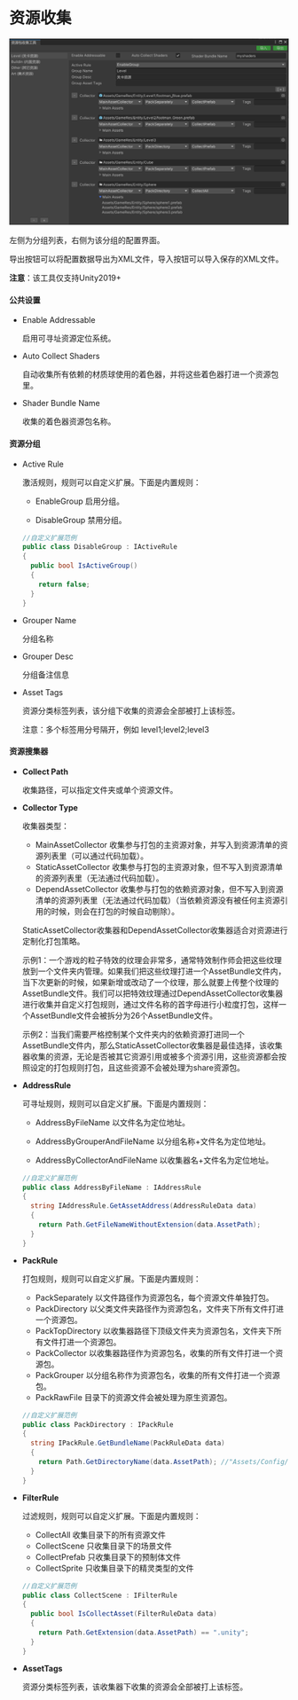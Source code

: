 # 资源收集

![image](./Image/AssetGrouper-img1.png)

左侧为分组列表，右侧为该分组的配置界面。

导出按钮可以将配置数据导出为XML文件，导入按钮可以导入保存的XML文件。

**注意**：该工具仅支持Unity2019+

#### 公共设置

- Enable Addressable

  启用可寻址资源定位系统。

- Auto Collect Shaders

  自动收集所有依赖的材质球使用的着色器，并将这些着色器打进一个资源包里。

- Shader Bundle Name

  收集的着色器资源包名称。

#### 资源分组

- Active Rule

  激活规则，规则可以自定义扩展。下面是内置规则：

  - EnableGroup 启用分组。

  - DisableGroup 禁用分组。

  ````c#
  //自定义扩展范例
  public class DisableGroup : IActiveRule
  {
    public bool IsActiveGroup()
    {
      return false;
    }
  }
  ````

- Grouper Name

  分组名称

- Grouper Desc

  分组备注信息

- Asset Tags

  资源分类标签列表，该分组下收集的资源会全部被打上该标签。

  注意：多个标签用分号隔开，例如 level1;level2;level3

#### 资源搜集器

- **Collect Path**

  收集路径，可以指定文件夹或单个资源文件。

- **Collector Type**

  收集器类型：

  - MainAssetCollector 收集参与打包的主资源对象，并写入到资源清单的资源列表里（可以通过代码加载）。
  - StaticAssetCollector 收集参与打包的主资源对象，但不写入到资源清单的资源列表里（无法通过代码加载）。
  - DependAssetCollector 收集参与打包的依赖资源对象，但不写入到资源清单的资源列表里（无法通过代码加载）（当依赖资源没有被任何主资源引用的时候，则会在打包的时候自动剔除）。
  
  StaticAssetCollector收集器和DependAssetCollector收集器适合对资源进行定制化打包策略。
  
  示例1：一个游戏的粒子特效的纹理会非常多，通常特效制作师会把这些纹理放到一个文件夹内管理。如果我们把这些纹理打进一个AssetBundle文件内，当下次更新的时候，如果新增或改动了一个纹理，那么就要上传整个纹理的AssetBundle文件。我们可以把特效纹理通过DependAssetCollector收集器进行收集并自定义打包规则，通过文件名称的首字母进行小粒度打包，这样一个AssetBundle文件会被拆分为26个AssetBundle文件。
  
  示例2：当我们需要严格控制某个文件夹内的依赖资源打进同一个AssetBundle文件内，那么StaticAssetCollector收集器是最佳选择，该收集器收集的资源，无论是否被其它资源引用或被多个资源引用，这些资源都会按照设定的打包规则打包，且这些资源不会被处理为share资源包。
  
- **AddressRule**

  可寻址规则，规则可以自定义扩展。下面是内置规则：

  - AddressByFileName 以文件名为定位地址。

  - AddressByGrouperAndFileName 以分组名称+文件名为定位地址。

  - AddressByCollectorAndFileName 以收集器名+文件名为定位地址。

  ````c#
  //自定义扩展范例
  public class AddressByFileName : IAddressRule
  {
    string IAddressRule.GetAssetAddress(AddressRuleData data)
    {
      return Path.GetFileNameWithoutExtension(data.AssetPath);
    }
  }
  ````

- **PackRule**

  打包规则，规则可以自定义扩展。下面是内置规则：

  - PackSeparately 以文件路径作为资源包名，每个资源文件单独打包。
  - PackDirectory 以父类文件夹路径作为资源包名，文件夹下所有文件打进一个资源包。
  - PackTopDirectory 以收集器路径下顶级文件夹为资源包名，文件夹下所有文件打进一个资源包。
  - PackCollector 以收集器路径作为资源包名，收集的所有文件打进一个资源包。
  - PackGrouper 以分组名称作为资源包名，收集的所有文件打进一个资源包。
  - PackRawFile 目录下的资源文件会被处理为原生资源包。

  ````c#
  //自定义扩展范例
  public class PackDirectory : IPackRule
  {
    string IPackRule.GetBundleName(PackRuleData data)
    {
      return Path.GetDirectoryName(data.AssetPath); //"Assets/Config/test.txt" --> "Assets/Config"
    }
  }
  ````

- **FilterRule**

  过滤规则，规则可以自定义扩展。下面是内置规则：

  - CollectAll 收集目录下的所有资源文件
  - CollectScene 只收集目录下的场景文件
  - CollectPrefab 只收集目录下的预制体文件
  - CollectSprite 只收集目录下的精灵类型的文件

  ````c#
  //自定义扩展范例
  public class CollectScene : IFilterRule
  {
    public bool IsCollectAsset(FilterRuleData data)
    {
      return Path.GetExtension(data.AssetPath) == ".unity";
    }
  }
  ````

- **AssetTags**

  资源分类标签列表，该收集器下收集的资源会全部被打上该标签。

